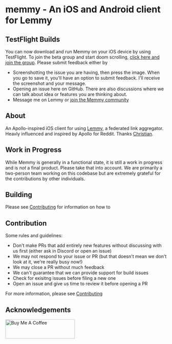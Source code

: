 # memmy - An iOS and Android client for Lemmy

## TestFlight Builds

You can now download and run Memmy on your iOS device by using TestFlight. To join the beta group and start doom scrolling, [click here and join the group](https://testflight.apple.com/join/6jaRU6rD). Please submit feedback either by

- Screenshotting the issue you are having, then press the image. When you go to save it, you'll have an option to submit feedback. I'll receive the screenshot and your message.
- Opening an issue here on GitHub. There are also discussions where we can talk about idea or features you are thinking about.
- Message me on Lemmy or [join the Memmy community](https://lemmy.ml/c/memmy)

## About

An Apollo-inspired iOS client for using [Lemmy](https://github.com/LemmyNet/lemmy), a federated link aggregator. Heavly influenced and inspired by Apollo for Reddit. Thanks [Christian](https://github.com/christianselig).

## Work in Progress

While Memmy is generally in a functional state, it is still a work in progress and is *not* a final product. Please
take that into account. We are primarily a two-person team working on this codebase but are extremely grateful for
the contributions by other individuals.

## Building

Please see [Contributing](https://github.com/Memmy-App/memmy/blob/main/CONTRIBUTING.md) for information on how to

## Contribution

Some rules and guidelines:

- Don't make PRs that add entirely new features without discussing with us first (either ask in Discord or open an issue)
- We may not respond to your issue or PR (but that doesn't mean we don't look at it, we're really busy now!)
- We may close a PR without much feedback
- We can't guarantee that we can provide support for build issues
- Check for exisitng issues before filing a new one
- Open an issue and give us time to review it before opening a PR

For more information, please see [Contributing](https://github.com/Memmy-App/memmy/blob/main/CONTRIBUTING.md)

## Acknowledgements

<a href="https://www.buymeacoffee.com/gavink" target="_blank"><img src="https://cdn.buymeacoffee.com/buttons/v2/default-blue.png" alt="Buy Me A Coffee" style="height: 60px !important;width: 217px !important;" ></a>
